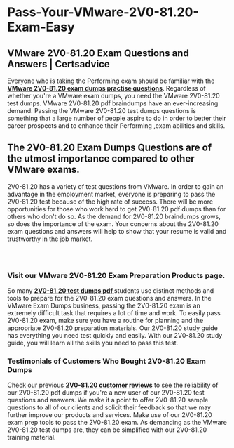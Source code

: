 # Pass-Your-VMware-2V0-81.20-Exam-Easy
<h2><strong>VMware 2V0-81.20 Exam Questions and Answers | Certsadvice</strong></h2> <p>Everyone who is taking the Performing exam should be familiar with the <a href="http://www.certsadvice.com/vmware/2v0-81.20-practice-questions"><strong>VMware 2V0-81.20 exam dumps practise questions</strong></a>. Regardless of whether you&#39;re a VMware exam dumps, you need the VMware 2V0-81.20 test dumps. VMware 2V0-81.20 pdf braindumps have an ever-increasing demand. Passing the VMware 2V0-81.20 test dumps questions is something that a large number of people aspire to do in order to better their career prospects and to enhance their Performing ,exam abilities and skills.</p> <h2><strong>The 2V0-81.20 Exam Dumps Questions are of the utmost importance compared to other VMware exams.</strong></h2> <p>2V0-81.20 has a variety of test questions from VMware. In order to gain an advantage in the employment market, everyone is preparing to pass the 2V0-81.20 test because of the high rate of success. There will be more opportunities for those who work hard to get 2V0-81.20 pdf dumps than for others who don&#39;t do so. As the demand for 2V0-81.20 braindumps grows, so does the importance of the exam. Your concerns about the 2V0-81.20 exam questions and answers will help to show that your resume is valid and trustworthy in the job market.</p> <p><a href="http://www.certsadvice.com/vmware/2v0-81.20-practice-questions" style="display: block; padding: 1em 0; text-align: center; "><img alt="" src="https://1.bp.blogspot.com/-RUOr8Wn-CRk/YUYAxC8kcHI/AAAAAAAAAnw/F7BbdI3tw8QDj5z8iX0vQAioQzKiUxduwCLcBGAsYHQ/s0/unnamed.jpg" /></a></p> <h3><strong>Visit our VMware 2V0-81.20 Exam Preparation Products page.</strong></h3> <p>So many <a href="http://www.certsadvice.com/vmware/2v0-81.20-practice-questions"><strong>2V0-81.20 test dumps pdf </strong></a>students use distinct methods and tools to prepare for the 2V0-81.20 exam questions and answers. In the VMware Exam Dumps business, passing the 2V0-81.20 exam is an extremely difficult task that requires a lot of time and work. To easily pass 2V0-81.20 exam, make sure you have a routine for planning and the appropriate 2V0-81.20 preparation materials. Our 2V0-81.20 study guide has everything you need test quickly and easily. With our 2V0-81.20 study guide, you will learn all the skills you need to pass this test.</p> <h3><strong>Testimonials of Customers Who Bought 2V0-81.20 Exam Dumps</strong></h3> <p>Check our previous <a href="http://www.certsadvice.com/vmware/2v0-81.20-practice-questions"><strong>2V0-81.20 customer reviews</strong></a> to see the reliability of our 2V0-81.20 pdf dumps if you&#39;re a new user of our 2V0-81.20 test questions and answers. We make it a point to offer 2V0-81.20 sample questions to all of our clients and solicit their feedback so that we may further improve our products and services. Make use of our 2V0-81.20 exam prep tools to pass the 2V0-81.20 exam. As demanding as the VMware 2V0-81.20 test dumps are, they can be simplified with our 2V0-81.20 training material.</p>
